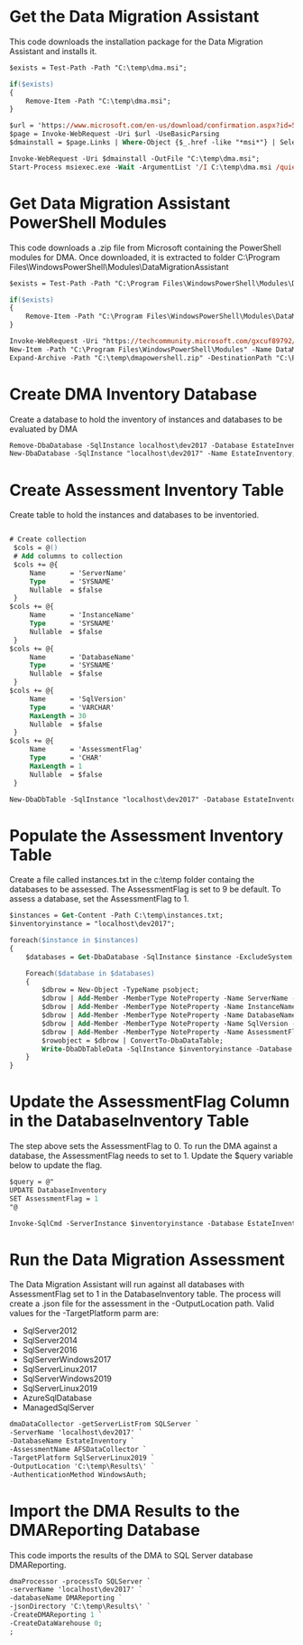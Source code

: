 <!-- Chapter Start -->
# Get the Data Migration Assistant
This code downloads the installation package for the Data Migration Assistant and installs it.  

```ps
$exists = Test-Path -Path "C:\temp\dma.msi";

if($exists)
{
    Remove-Item -Path "C:\temp\dma.msi";
}

$url = 'https://www.microsoft.com/en-us/download/confirmation.aspx?id=53595'
$page = Invoke-WebRequest -Uri $url -UseBasicParsing
$dmainstall = $page.Links | Where-Object {$_.href -like "*msi*"} | Select-Object -ExpandProperty href -First 1;

Invoke-WebRequest -Uri $dmainstall -OutFile "C:\temp\dma.msi";
Start-Process msiexec.exe -Wait -ArgumentList '/I C:\temp\dma.msi /quiet';
```
<!-- Chapter End -->

<!-- Chapter Start -->
# Get Data Migration Assistant PowerShell Modules
This code downloads a .zip file from Microsoft containing the PowerShell modules for DMA.  Once downloaded, it is extracted to folder C:\Program Files\WindowsPowerShell\Modules\DataMigrationAssistant

```ps
$exists = Test-Path -Path "C:\Program Files\WindowsPowerShell\Modules\DataMigrationAssistant";

if($exists)
{
    Remove-Item -Path "C:\Program Files\WindowsPowerShell\Modules\DataMigrationAssistant" -Recurse;
}

Invoke-WebRequest -Uri "https://techcommunity.microsoft.com/gxcuf89792/attachments/gxcuf89792/MicrosoftDataMigration/161/1/PowerShell-Modules2.zip" -OutFile "C:\temp\dmapowershell.zip";
New-Item -Path "C:\Program Files\WindowsPowerShell\Modules" -Name DataMigrationAssistant -ItemType Directory;
Expand-Archive -Path "C:\temp\dmapowershell.zip" -DestinationPath "C:\Program Files\WindowsPowerShell\Modules\DataMigrationAssistant";
```

<!-- Chapter End -->
<!-- Chapter Start -->
# Create DMA Inventory Database
Create a database to hold the inventory of instances and databases to be evaluated by DMA

```ps
Remove-DbaDatabase -SqlInstance localhost\dev2017 -Database EstateInventory -Confirm:$false;
New-DbaDatabase -SqlInstance "localhost\dev2017" -Name EstateInventory;
```

<!-- Chapter End -->
<!-- Chapter Start -->
# Create Assessment Inventory Table
Create table to hold the instances and databases to be inventoried. 

```ps

# Create collection
 $cols = @()
 # Add columns to collection
 $cols += @{
     Name      = 'ServerName'
     Type      = 'SYSNAME'
     Nullable  = $false
 }
$cols += @{
     Name      = 'InstanceName'
     Type      = 'SYSNAME'
     Nullable  = $false
 }
$cols += @{
     Name      = 'DatabaseName'
     Type      = 'SYSNAME'
     Nullable  = $false
 }
$cols += @{
     Name      = 'SqlVersion'
     Type      = 'VARCHAR'
     MaxLength = 30
     Nullable  = $false
 }
$cols += @{
     Name      = 'AssessmentFlag'
     Type      = 'CHAR'
     MaxLength = 1
     Nullable  = $false
 }

New-DbaDbTable -SqlInstance "localhost\dev2017" -Database EstateInventory -Name DatabaseInventory -ColumnMap $cols;
```
<!-- Chapter End -->
<!-- Chapter Start -->
# Populate the Assessment Inventory Table
Create a file called instances.txt in the c:\temp folder containg the databases to be assessed.  The AssessmentFlag is set to 9 be default. To assess a database, set the AssessmentFlag to 1.

```ps
$instances = Get-Content -Path C:\temp\instances.txt;
$inventoryinstance = "localhost\dev2017";

foreach($instance in $instances)
{
    $databases = Get-DbaDatabase -SqlInstance $instance -ExcludeSystem;

    Foreach($database in $databases)
    {
        $dbrow = New-Object -TypeName psobject;
        $dbrow | Add-Member -MemberType NoteProperty -Name ServerName -Value $database.ComputerName;
        $dbrow | Add-Member -MemberType NoteProperty -Name InstanceName -Value $database.InstanceName;
        $dbrow | Add-Member -MemberType NoteProperty -Name DatabaseName -Value $database.Name;
        $dbrow | Add-Member -MemberType NoteProperty -Name SqlVersion -Value $database.Compatibility;
        $dbrow | Add-Member -MemberType NoteProperty -Name AssessmentFlag -Value 0;
        $rowobject = $dbrow | ConvertTo-DbaDataTable;
        Write-DbaDbTableData -SqlInstance $inventoryinstance -Database EstateInventory -Table DatabaseInventory -InputObject $rowobject;
    }
}
```
<!-- Chapter End -->
<!-- Chapter Start -->
# Update the AssessmentFlag Column in the DatabaseInventory Table
The step above sets the AssessmentFlag to 0. To run the DMA against a database, the AssessmentFlag needs to set to 1.  Update the $query variable below to update the flag.

```ps
$query = @"
UPDATE DatabaseInventory
SET AssessmentFlag = 1
"@

Invoke-SqlCmd -ServerInstance $inventoryinstance -Database EstateInventory -Query $query;
```
<!-- Chapter End -->
<!-- Chapter Start -->
# Run the Data Migration Assessment
The Data Migration Assistant will run against all databases with AssessmentFlag set to 1 in the DatabaseInventory table. The process will create a .json file for the assessment in the -OutputLocation path. Valid values for the -TargetPlatform parm are:
* SqlServer2012
* SqlServer2014
* SqlServer2016
* SqlServerWindows2017 
* SqlServerLinux2017
* SqlServerWindows2019
* SqlServerLinux2019 
* AzureSqlDatabase 
* ManagedSqlServer

```ps
dmaDataCollector -getServerListFrom SQLServer `
-ServerName 'localhost\dev2017' `
-DatabaseName EstateInventory `
-AssessmentName AFSDataCollector `
-TargetPlatform SqlServerLinux2019 `
-OutputLocation 'C:\temp\Results\' `
-AuthenticationMethod WindowsAuth;  
```

<!-- Chapter End -->
<!-- Chapter Start -->
# Import the DMA Results to the DMAReporting Database
This code imports the results of the DMA to SQL Server database DMAReporting.

```ps
dmaProcessor -processTo SQLServer `
-serverName 'localhost\dev2017' `
-databaseName DMAReporting `
-jsonDirectory 'C:\temp\Results\' `
-CreateDMAReporting 1 `
-CreateDataWarehouse 0; 
; 

```
<!-- Chapter End -->
